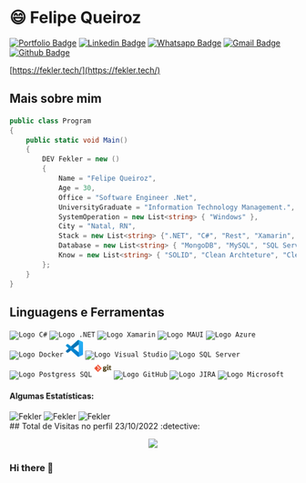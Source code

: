 # 😄 Felipe Queiroz

[![Portfolio Badge](https://img.shields.io/badge/-Portfolio-6633cc?style=flat-square&logo=Elixir&logoColor=white&color=black&link=https://fekler.tech/)](https://fekler.tech/)
[![Linkedin Badge](https://img.shields.io/badge/-Linkedin-6633cc?style=flat-square&logo=Linkedin&logoColor=white&color=black&link=https://www.linkedin.com/in/Fekler/)](https://www.linkedin.com/in/Fekler/)
[![Whatsapp Badge](https://img.shields.io/badge/-WhatsApp-6633cc?style=flat-square&logo=Whatsapp&logoColor=white&color=black&link=https://whats.link/fekler)](https://api.whatsapp.com/send?phone=5584933000468&text=Ol%C3%A1%2C%20Felipe!)
[![Gmail Badge](https://img.shields.io/badge/-Gmail-c14438?style=flat-square&logo=Gmail&logoColor=white&color=black&link=mailto:fekler.jobs@gmail.com)](mailto:fekler.jobs@gmail.com)
[![Github Badge](https://img.shields.io/badge/-Fekler-000?style=flat-square&logo=Github&logoColor=white&link=https://github.com/Fekler)](https://github.com/Fekler)

[https://fekler.tech/](https://fekler.tech/)

## Mais sobre mim
<!---
public class DEV
{
    public string Name { get; set; }
    public int Age { get; set; }
    public string Office { get; set; }
    public string UniversityGraduate { get; set; }
    public List<string> SystemOperation { get; set; }
    public string City { get; set; }
    public List<string> Stack { get; set; }
    public List<string> Database { get; set; }
    public List<string> Know { get; set; }
}--->
```C#
public class Program
{
    public static void Main()
    {
        DEV Fekler = new ()
        {
            Name = "Felipe Queiroz",
            Age = 30,
            Office = "Software Engineer .Net",
            UniversityGraduate = "Information Technology Management.",
            SystemOperation = new List<string> { "Windows" },
            City = "Natal, RN",
            Stack = new List<string> {".NET", "C#", "Rest", "Xamarin", "MAUI"},
            Database = new List<string> { "MongoDB", "MySQL", "SQL Server", "Oracle" },
            Know = new List<string> { "SOLID", "Clean Archteture", "Clean Code", "TDD", "Scrum", "Jira", "Git" }
        };        
    }
}
```
## Linguagens e Ferramentas

<code><img
    height="30"
    src="https://github.com/Fekler/fekler.github.io/blob/main/Resources/Images/csharp.png?raw=true"
    alt="Logo C#"/></code>
<code><img
    height="30"
    src="https://github.com/Fekler/fekler.github.io/blob/main/Resources/Images/dotnet.png?raw=true"
    alt="Logo .NET"/></code>
<code><img
    height="30"
    src="https://github.com/Fekler/fekler.github.io/blob/main/Resources/Images/xamarin.png?raw=true"
    alt="Logo Xamarin"/></code>
<code><img
    height="30"
    src="https://github.com/Fekler/fekler.github.io/blob/main/Resources/Images/MAUI.png?raw=true"
    alt="Logo MAUI"/></code>
<code><img
    height="30"
    src="https://github.com/Fekler/fekler.github.io/blob/main/Resources/Images/azure.png?raw=true"
    alt="Logo Azure"/></code>
<code><img
    height="30"
    src="https://github.com/Fekler/fekler.github.io/blob/main/Resources/Images/docker.png?raw=true"
    alt="Logo Docker"/></code>
<code><img
    height="30"
    src="https://raw.githubusercontent.com/github/explore/80688e429a7d4ef2fca1e82350fe8e3517d3494d/topics/visual-studio-code/visual-studio-code.png"
    alt="Logo visual studio code"/></code>
<code><img
    height="30"
    src="https://th.bing.com/th/id/OIP.YfiasfgVF4lBtgVfis5glQHaHa?rs=1&pid=ImgDetMain"
    alt="Logo Visual Studio"/></code>
<code><img
    height="30"
    src="https://github.com/Fekler/fekler.github.io/blob/main/Resources/Images/sql-server.png?raw=true"
    alt="Logo SQL Server"/></code>
<code><img
    height="30"
    src="https://github.com/Fekler/fekler.github.io/blob/main/Resources/Images/postgresql.png?raw=true"
    alt="Logo Postgress SQL"/></code>
<code><img
    height="30"
    src="https://raw.githubusercontent.com/github/explore/80688e429a7d4ef2fca1e82350fe8e3517d3494d/topics/git/git.png"
    alt="Logo git"/></code>
<code><img
    height="30"
    src="https://www.vhv.rs/dpng/d/464-4644573_github-logo-png-github-transparent-png.png"
    alt="Logo GitHub"/></code>
<code><img
    height="30"
    src="https://th.bing.com/th/id/OIP.6KZsz3XVilk2EUbZABvU2QHaID?rs=1&pid=ImgDetMain"
    alt="Logo JIRA"/></code>
<code><img
    height="30"
    src="https://github.com/Fekler/fekler.github.io/blob/main/Resources/Images/microsoft.png?raw=true"
    alt="Logo Microsoft"/></code>

#### Algumas Estatísticas:

<div>
<img loading="lazy" height="180em" alt="Fekler" src="https://github-readme-streak-stats.herokuapp.com/?user=Fekler&hide_border=true&theme=dark" />
<img loading="lazy" height="180em" alt="Fekler" src="https://github-readme-stats.vercel.app/api?username=Fekler&count_private=true&show_icons=true&custom_title=Github%20Status&hide=issues&hide_border=true&theme=dark" />
<img loading="lazy" height="180em" alt="Fekler" src="https://github-readme-stats.vercel.app/api/top-langs/?username=Fekler&layout=compact&langs_count=7&hide_border=true&theme=dark"/>
</div>
## Total de Visitas no perfil 23/10/2022 :detective: <br>
 <p align="center"> 
   <img alingn="center" loading="lazy" src="https://profile-counter.glitch.me/Fekler/count.svg" />
 </p>















<!---- 👋 Hi, I’m @Feklerz
- 👀 I’m interested in ...
- 🌱 I’m currently learning ...
- 💞️ I’m looking to collaborate on ...
- 📫 How to reach me ...


Feklerz/Feklerz is a ✨ special ✨ repository because its `README.md` (this file) appears on your GitHub profile.
You can click the Preview link to take a look at your changes.
--->


### Hi there 👋

<!--
**Fekler/Fekler** is a ✨ _special_ ✨ repository because its `README.md` (this file) appears on your GitHub profile.

Here are some ideas to get you started:

- 🔭 I’m currently working on ...
- 🌱 I’m currently learning ...
- 👯 I’m looking to collaborate on ...
- 🤔 I’m looking for help with ...
- 💬 Ask me about ...
- 📫 How to reach me: ...
- 😄 Pronouns: ...
- ⚡ Fun fact: ...
-->
